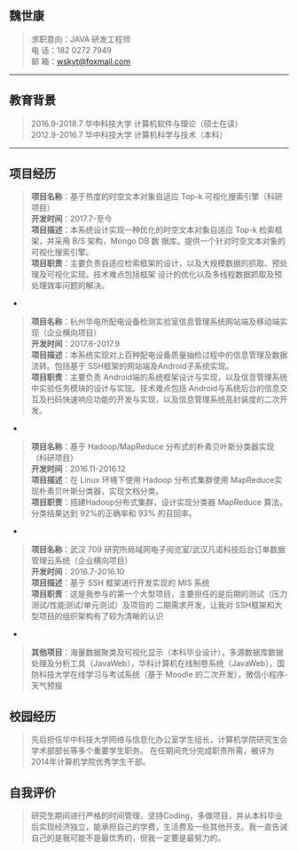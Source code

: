 

魏世康
---

> 求职意向：JAVA 研发工程师<br>
> 电    话：182 0272 7949<br> 
> 邮    箱：wskyt@foxmail.com<br>

----------

教育背景
----

> 2016.9-2018.7 华中科技大学 计算机软件与理论（硕士在读）<br>
> 2012.9-2016.7 华中科技大学 计算机科学与技术（本科）<br>


----------


项目经历
----

> **项目名称**：基于热度的时空文本对象自适应 Top-k 可视化搜索引擎（科研项目）<br>
> **开发时间**：2017.7-至今<br>
> **项目描述**：本系统设计实现一种优化的时空文本对象自适应 Top-k 检索框架，并采用 B/S 架构，Mongo DB 数 据库。提供一个针对时空文本对象的可视化搜索引擎。<br>
> **项目职责**：主要负责自适应检索框架的设计，以及大规模数据的抓取、预处理及可视化实现。技术难点包括框架 设计的优化以及多线程数据抓取及预处理效率问题的解决。<br>


-


> **项目名称**：杭州华电所配电设备检测实验室信息管理系统网站端及移动端实现（企业横向项目） <br>
> **开发时间**：2017.6-2017.9<br>
> **项目描述**：本系统实现对上百种配电设备质量抽检过程中的信息管理及数据流转。包括基于 SSH框架的网站端及Android子系统实现。<br>
> **项目职责**：主要负责 Android端的系统框架设计与实现，以及信息管理系统中实验任务模块的设计与实现。技术难点包括 Android与系统后台的信息交互及扫码快速响应功能的开发与实现，以及信息管理系统高封装度的二次开发。<br>


-

> **项目名称**：基于 Hadoop/MapReduce 分布式的朴素贝叶斯分类器实现（科研项目） <br>
> **开发时间**：2016.11-2016.12<br>
> **项目描述**：在 Linux 环境下使用 Hadoop 分布式集群使用 MapReduce实现朴素贝叶斯分类器，实现文档分类。 <br>
> **项目职责**：搭建Hadoop分布式集群，设计实现分类器 MapReduce 算法，分类结果达到 92%的正确率和 93% 的召回率。<br>

-

> **项目名称**：武汉 709 研究所局域网电子阅览室/武汉凡诺科技后台订单数据管理云系统（企业横向项目） <br>
> **开发时间**：2016.7-2016.10<br>
> **项目描述**：基于 SSH 框架进行开发实现的 MIS 系统<br>
> **项目职责**：这是我参与的第一个大型项目，主要担任的是后期的测试（压力测试/性能测试/单元测试）及项目的 二期需求开发，让我对 SSH框架和大型项目的组织架构有了较为清晰的认识<br>

-
> **其他项目**：海量数据聚类及可视化显示（本科毕业设计），多源数据库数据处理及分析工具（JavaWeb），华科计算机在线制卷系统（JavaWeb），国防科技大学在线学习与考试系统（基于 Moodle 的二次开发），微信小程序-天气预报<br>

校园经历
----

> 先后担任华中科技大学网络与信息化办公室学生组长，计算机学院研究生会学术部部长等多个重要学生职务。 在任期间充分完成职责所需，被评为 2014年计算机学院优秀学生干部。<br>

自我评价
----

> 研究生期间进行严格的时间管理，坚持Coding，多做项目，并从本科毕业后实现经济独立，能承担自己的学费，生活费及一些其他开支。我一直告诫自己的是我可能不是最优秀的，但我一定要是最努力的。<br>
